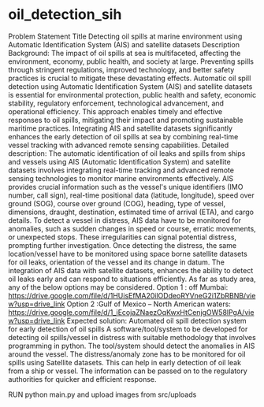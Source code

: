 # oil_detection_sih
Problem Statement Title	
Detecting oil spills at marine environment using Automatic Identification System (AIS) and satellite datasets
Description	
Background: The impact of oil spills at sea is multifaceted, affecting the environment, economy, public health, and society at large. Preventing spills through stringent regulations, improved technology, and better safety practices is crucial to mitigate these devastating effects. Automatic oil spill detection using Automatic Identification System (AIS) and satellite datasets is essential for environmental protection, public health and safety, economic stability, regulatory enforcement, technological advancement, and operational efficiency. This approach enables timely and effective responses to oil spills, mitigating their impact and promoting sustainable maritime practices. Integrating AIS and satellite datasets significantly enhances the early detection of oil spills at sea by combining real-time vessel tracking with advanced remote sensing capabilities. Detailed description: The automatic identification of oil leaks and spills from ships and vessels using AIS (Automatic Identification System) and satellite datasets involves integrating real-time tracking and advanced remote sensing technologies to monitor marine environments effectively. AIS provides crucial information such as the vessel's unique identifiers (IMO number, call sign), real-time positional data (latitude, longitude), speed over ground (SOG), course over ground (COG), heading, type of vessel, dimensions, draught, destination, estimated time of arrival (ETA), and cargo details. To detect a vessel in distress, AIS data have to be monitored for anomalies, such as sudden changes in speed or course, erratic movements, or unexpected stops. These irregularities can signal potential distress, prompting further investigation. Once detecting the distress, the same location/vessel have to be monitored using space borne satellite datasets for oil leaks, orientation of the vessel and its change in datum. The integration of AIS data with satellite datasets, enhances the ability to detect oil leaks early and can respond to situations efficiently. As far as study area, any of the below options may be considered. Option 1 : off Mumbai: https://drive.google.com/file/d/1HUisEfMA20ilODdeoRYVneG2i1ZbRBNB/view?usp=drive_link Option 2 :Gulf of Mexico – North American waters: https://drive.google.com/file/d/1_iEcojaZNaezOqKwxHtCenjgOW58lPgA/view?usp=drive_link Expected solution: Automated oil spill detection system for early detection of oil spills A software/tool/system to be developed for detecting oil spills/vessel in distress with suitable methodology that involves programming in python. The tool/system should detect the anomalies in AIS around the vessel. The distress/anomaly zone has to be monitored for oil spills using Satellite datasets. This can help in early detection of oil leak from a ship or vessel. The information can be passed on to the regulatory authorities for quicker and efficient response.

RUN python main.py 
and upload images from src/uploads
